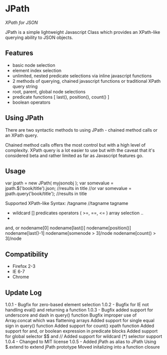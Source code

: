 JPath
=====
*XPath for JSON*

JPath is a simple lightweight Javascript Class which provides an XPath-like querying ability to JSON objects.

Features
--------
* basic node selection
* element index selection
* unlimited, nested predicate selections via inline javascript functions
* 2 methods of querying, chained javascript functions or traditional XPath query string
* root, parent, global node selections
* predicate functions [ last(), position(), count() ]
* boolean operators

Using JPath
-----------
There are two syntactic methods to using JPath - chained method calls or an XPath query.

Chained method calls offers the most control but with a high level of complexity. 
XPath query is a lot easier to use but with the caveat that it's considered beta 
and rather limited as far as Javascript features go.

Usage
-----
  var jpath = new JPath( myjsonobj );
  var somevalue = jpath.$('book/title').json;  //results in title
     //or
  var somevalue = jpath.query('book/title');   //results in title

Supported XPath-like Syntax:
  /tagname
  //tagname
  tagname
  * wildcard
  [] predicates
  operators ( >=, ==, <= )
  array selection
  .. 	         
  *
  and, or
  nodename[0]
  nodename[last()]
  nodename[position()]
  nodename[last()-1]
  nodename[somenode > 3]/node
  nodename[count() > 3]/node

Compatibility
-------------
* Firefox 2-3
* IE 6-7
* Chrome

Update Log
----------
1.0.1 - Bugfix for zero-based element selection
1.0.2 - Bugfix for IE not handling eval() and returning a function
1.0.3 - Bugfix added support for underscore and dash in query() function
        Bugfix improper use of Array.concat which was flattening arrays
        Added support for single equal sign in query() function
        Added support for count() xpath function
        Added support for and, or boolean expression in predicate blocks
        Added support for global selector $$ and //
        Added support for wildcard (*) selector support 
1.0.4 - Changed to MIT license
1.0.5 - Added jPath as alias to JPath
        Using $.extend to extend jPath prototype
        Moved initalizing into a function closure
